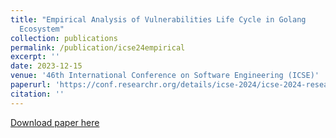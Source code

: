```yaml
---
title: "Empirical Analysis of Vulnerabilities Life Cycle in Golang
  Ecosystem"
collection: publications
permalink: /publication/icse24empirical
excerpt: ''
date: 2023-12-15
venue: '46th International Conference on Software Engineering (ICSE)'
paperurl: 'https://conf.researchr.org/details/icse-2024/icse-2024-research-track/230/Empirical-Analysis-of-Vulnerabilities-Life-Cycle-in-Golang-Ecosystem'
citation: ''
---
```

<!-- Your Name, You. (2010). &quot;Paper Title Number 2.&quot; <i>Journal 1</i>. 1(2). -->
<!-- This paper is about the number 2. The number 3 is left for future work. -->

[Download paper here](http://arxiv.org/abs/2401.00515)

<!-- Recommended citation: Your Name, You. (2010). "Paper Title Number 2." <i>Journal 1</i>. 1(2). -->
